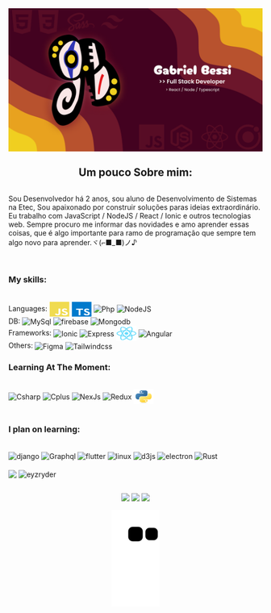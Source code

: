 <div style="display:flex; flex-direction: column; align-items: center">
<a href="https://bessiportfolio.vercel.app">
<img src="img/Banner.png" min-width="400px" width="100%" align="center" alt="GB"/>
</a>
 <h2> Um pouco Sobre mim: </h2>
<p>
Sou Desenvolvedor há 2 anos, sou aluno de Desenvolvimento de Sistemas na Etec, Sou apaixonado por construir soluções paras ideias extraordinário. Eu trabalho com JavaScript / NodeJS / React / Ionic e outros tecnologias web. Sempre procuro me informar das novidades e amo aprender essas coisas, que é algo importante para ramo de programação que sempre tem algo novo para aprender.ヾ(⌐■_■)ノ♪
</p>
</div>
 
<br/>

<p  align="center">
</p> 

### My skills:
 <div style="display: inline_block" ><br>
  <label>Languages: </label>
  <img align="center" alt="Js" height="30" width="40" src="https://raw.githubusercontent.com/devicons/devicon/master/icons/javascript/javascript-plain.svg">
   <img align="center" alt="Ts" height="30" width="40" src="https://raw.githubusercontent.com/devicons/devicon/master/icons/typescript/typescript-plain.svg">
  <img align="center" alt="Php" height="30" width="40" src="https://cdn.jsdelivr.net/gh/devicons/devicon/icons/php/php-original.svg" />
  <img align="center" alt="NodeJS" height="30" width="40" src="https://cdn.jsdelivr.net/gh/devicons/devicon/icons/nodejs/nodejs-original.svg" />
  <br>
  <label>DB: </label>
  <img align="center" alt="MySql" height="30" width="40" src="https://cdn.jsdelivr.net/gh/devicons/devicon/icons/mysql/mysql-original-wordmark.svg" />
 <img align="center" alt="firebase" height="30" width="40" src="https://cdn.jsdelivr.net/gh/devicons/devicon/icons/firebase/firebase-plain-wordmark.svg" />
   <img align="center" alt="Mongodb" height="30" width="40" src="https://cdn.jsdelivr.net/gh/devicons/devicon/icons/mongodb/mongodb-plain-wordmark.svg" />
  <br>
  <label>Frameworks: </label>
  <img align="center" alt="Ionic" height="30" width="40" src="https://cdn.jsdelivr.net/gh/devicons/devicon/icons/ionic/ionic-original.svg" />
  <img align="center" alt="Express" height="30" width="40" src="https://cdn.jsdelivr.net/gh/devicons/devicon/icons/express/express-original.svg" />
  <img align="center" alt="React" height="30" width="40" src="https://raw.githubusercontent.com/devicons/devicon/master/icons/react/react-original.svg"/>
  <img align="center" alt="Angular" height="30" width="40" src="https://cdn.jsdelivr.net/gh/devicons/devicon/icons/angularjs/angularjs-plain.svg" />
  <br>
  <label>Others: </label>
  <img align="center" alt="Figma" height="30" width="40" src="https://cdn.jsdelivr.net/gh/devicons/devicon/icons/figma/figma-original.svg" />
  <img align="center" alt="Tailwindcss" height="30" width="40" src="https://cdn.jsdelivr.net/gh/devicons/devicon/icons/tailwindcss/tailwindcss-plain.svg" />
  <br>


</div>


### Learning At The Moment:
<div style="display: inline_block;"><br>
  <img align="center" alt="Csharp" height="30" width="40" src="https://cdn.jsdelivr.net/gh/devicons/devicon/icons/csharp/csharp-plain.svg" />
  <img align="center" alt="Cplus" height="30" width="40"  src="https://cdn.jsdelivr.net/gh/devicons/devicon/icons/cplusplus/cplusplus-plain.svg" />
  <img align="center" alt="NexJs" height="30" width="40"  src="https://cdn.jsdelivr.net/gh/devicons/devicon/icons/nextjs/nextjs-original.svg" />
  <img  align="center" alt="Redux" height="30" width="40" src="https://cdn.jsdelivr.net/gh/devicons/devicon/icons/redux/redux-original.svg" />
  <img align="center" alt="Python" height="30" width="40" src="https://raw.githubusercontent.com/devicons/devicon/master/icons/python/python-original.svg"/>
</div>
<br>

### I plan on learning:
 <div style="display: inline_block"><br>

 <img align="center" alt="django" height="30" width="40"  src="https://cdn.jsdelivr.net/gh/devicons/devicon/icons/django/django-plain.svg" />
 <img align="center" alt="Graphql" height="30" width="40" src="https://cdn.jsdelivr.net/gh/devicons/devicon/icons/graphql/graphql-plain.svg" />
 <img align="center" alt="flutter" height="30" width="40" src="https://cdn.jsdelivr.net/gh/devicons/devicon/icons/flutter/flutter-original.svg" />
 <img align="center" alt="linux" height="30" width="40" src="https://cdn.jsdelivr.net/gh/devicons/devicon/icons/linux/linux-original.svg" />
<img align="center" alt="d3js" height="30" width="40" src="https://cdn.jsdelivr.net/gh/devicons/devicon/icons/d3js/d3js-original.svg" />
<img align="center" alt="electron" height="30" width="40" src="https://cdn.jsdelivr.net/gh/devicons/devicon/icons/electron/electron-original.svg" />

<img align="center" alt="Rust" height="30" width="40" src="https://cdn.jsdelivr.net/gh/devicons/devicon/icons/rust/rust-plain.svg" />

</div>
<br>


  <img align="center" height="180em" src="https://github-readme-stats.vercel.app/api/top-langs/?username=EyzRyder&layout=compact&langs_count=7&theme=radical"/>
  <img align="center" src="https://github-readme-streak-stats.herokuapp.com/?user=eyzryder&theme=radical" alt="eyzryder" />

 
 ##
 
  <div align="center"> 
  <a href="https://www.instagram.com/eyz_ryder/" target="_blank"><img src="https://img.shields.io/badge/-Instagram-%23E4405F?style=for-the-badge&logo=instagram&logoColor=white" target="_blank"></a>
  <a href = "mailto:gabriel.bessi.gb@gmail.com"><img src="https://img.shields.io/badge/-Gmail-%23333?style=for-the-badge&logo=gmail&logoColor=white" target="_blank"></a>
  <a href="https://www.linkedin.com/in/gabriel-bessi-5b0160230/" target="_blank"><img src="https://img.shields.io/badge/-LinkedIn-%230077B5?style=for-the-badge&logo=linkedin&logoColor=white" target="_blank"></a> 
   
  ![Snake animation](https://github.com/EyzRyder/EyzRyder/blob/output/github-contribution-grid-snake.svg) 
   
</div>
